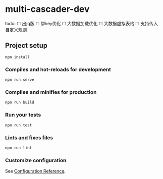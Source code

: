 # multi-cascader-dev
todo:
    ☐ 出jq版
    ☐ 绑key优化
    ☐ 大数据加载优化
    ☐ 大数据虚拟表格
    ☐ 支持传入自定义规则
## Project setup
```
npm install
```

### Compiles and hot-reloads for development
```
npm run serve
```

### Compiles and minifies for production
```
npm run build
```

### Run your tests
```
npm run test
```

### Lints and fixes files
```
npm run lint
```

### Customize configuration
See [Configuration Reference](https://cli.vuejs.org/config/).
